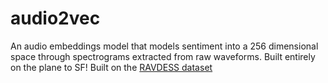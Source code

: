 # audio2vec
An audio embeddings model that models sentiment into a 256 dimensional space through spectrograms extracted from raw waveforms. Built entirely on the plane to SF! Built on the [RAVDESS dataset](https://www.kaggle.com/datasets/uwrfkaggler/ravdess-emotional-speech-audio/data)
